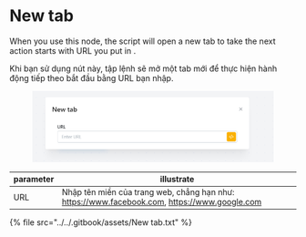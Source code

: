 # New tab

When you use this node, the script will open a new tab to take the next action starts with URL you put in .

Khi bạn sử dụng nút này, tập lệnh sẽ mở một tab mới để thực hiện hành động tiếp theo bắt đầu bằng URL bạn nhập.



<figure><img src="../../.gitbook/assets/new tab.png" alt=""><figcaption></figcaption></figure>

| parameter | illustrate                                                                                    |
| --------- | --------------------------------------------------------------------------------------------- |
| URL       | Nhập tên miền của trang web, chẳng hạn như: https://www.facebook.com, https://www.google.com  |

{% file src="../../.gitbook/assets/New tab.txt" %}
